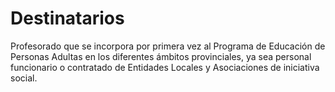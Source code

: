 # Destinatarios

Profesorado que se incorpora por primera vez al Programa de Educación de Personas Adultas en los diferentes ámbitos provinciales, ya sea personal funcionario o contratado de Entidades Locales y Asociaciones de iniciativa social.